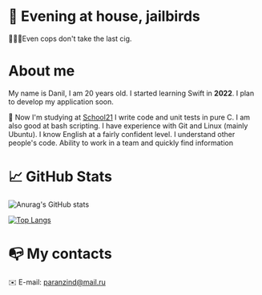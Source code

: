 # 🗽 Evening at house, jailbirds
👮🏼‍♂️Even cops don't take the last cig.
#  About me
 My name is Danil, I am 20 years old. I started learning Swift in **2022**. I plan to develop my application soon.

👹 Now I'm studying at [School21](https://21-school.ru/)
I write code and unit tests in pure C.
I am also good at bash scripting.
I have experience with Git and Linux (mainly Ubuntu).
I know English at a fairly confident level.
I understand other people's code.
Ability to work in a team and quickly find information

# 📈 GitHub Stats
![Anurag's GitHub stats](https://github-readme-stats.vercel.app/api?username=PulpuDev&theme=dark&show_icons=true)

[![Top Langs](https://github-readme-stats.vercel.app/api/top-langs/?username=PulpuDev&theme=dark)](https://github.com/anuraghazra/github-readme-stats)

# 📭 My contacts

✉️ E-mail: paranzind@mail.ru

